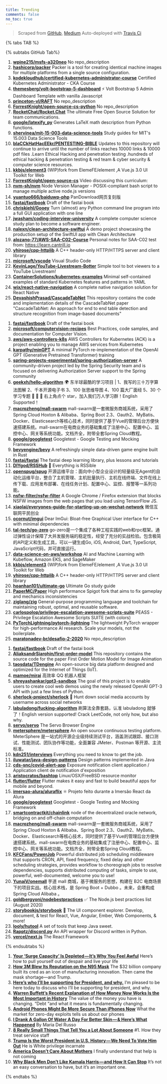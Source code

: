```yaml
---
title: Trending
comments: false
no_toc: true
---
```


> Scraped from [GitHub](https://github.com/trending), [Medium](https://medium.com/topic/popular)
Auto-deployed with [Travis Ci](https://travis-ci.org/)

{% tabs TAB %}
<!-- tab GitHub -->
{% subtabs GitHub Tab%}
<!-- tab Daily -->
1. [**wpine215/msfs-a320neo**](https://github.com/wpine215/msfs-a320neo)
No repo_description
2. [**hashicorp/packer**](https://github.com/hashicorp/packer)
Packer is a tool for creating identical machine images for multiple platforms from a single source configuration.
3. [**kodekloudhub/certified-kubernetes-administrator-course**](https://github.com/kodekloudhub/certified-kubernetes-administrator-course)
Certified Kubernetes Administrator - CKA Course
4. [**themesberg/volt-bootstrap-5-dashboard**](https://github.com/themesberg/volt-bootstrap-5-dashboard)
⚡️ Volt Bootstrap 5 Admin Dashboard Template with vanilla Javascript
5. [**princeton-vl/RAFT**](https://github.com/princeton-vl/RAFT)
No repo_description
6. [**ForrestKnight/open-source-cs-python**](https://github.com/ForrestKnight/open-source-cs-python)
No repo_description
7. [**RocketChat/Rocket.Chat**](https://github.com/RocketChat/Rocket.Chat)
The ultimate Free Open Source Solution for team communications.
8. [**google/latexify_py**](https://github.com/google/latexify_py)
Generates LaTeX math description from Python functions.
9. [**shervinea/mit-15-003-data-science-tools**](https://github.com/shervinea/mit-15-003-data-science-tools)
Study guides for MIT's 15.003 Data Science Tools
10. [**blaCCkHatHacEEkr/PENTESTING-BIBLE**](https://github.com/blaCCkHatHacEEkr/PENTESTING-BIBLE)
Updates to this repository will continue to arrive until the number of links reaches 10000 links & 10000 pdf files .Learn Ethical Hacking and penetration testing .hundreds of ethical hacking & penetration testing & red team & cyber security & computer science resources.
11. [**kkbjs/element3**](https://github.com/kkbjs/element3)
(WIP)fork from ElemeFE/element ,A Vue.js 3.0 UI Toolkit for Web
12. [**ForrestKnight/open-source-cs**](https://github.com/ForrestKnight/open-source-cs)
Video discussing this curriculum:
13. [**nvm-sh/nvm**](https://github.com/nvm-sh/nvm)
Node Version Manager - POSIX-compliant bash script to manage multiple active node.js versions
14. [**yuantuo666/baiduwp-php**](https://github.com/yuantuo666/baiduwp-php)
PanDownload网页复刻版
15. [**fastai/fastbook**](https://github.com/fastai/fastbook)
Draft of the fastai book
16. [**chriskiehl/Gooey**](https://github.com/chriskiehl/Gooey)
Turn (almost) any Python command line program into a full GUI application with one line
17. [**jwasham/coding-interview-university**](https://github.com/jwasham/coding-interview-university)
A complete computer science study plan to become a software engineer.
18. [**nalexn/clean-architecture-swiftui**](https://github.com/nalexn/clean-architecture-swiftui)
A demo project showcasing the production setup of the SwiftUI app with Clean Architecture
19. [**alozano-77/AWS-SAA-C02-Course**](https://github.com/alozano-77/AWS-SAA-C02-Course)
Personal notes for SAA-C02 test from: https://learn.cantrill.io
20. [**yhirose/cpp-httplib**](https://github.com/yhirose/cpp-httplib)
A C++ header-only HTTP/HTTPS server and client library
21. [**microsoft/vscode**](https://github.com/microsoft/vscode)
Visual Studio Code
22. [**KevinLage/YouTube-Livestream-Botter**](https://github.com/KevinLage/YouTube-Livestream-Botter)
Simple tool to bot viewers to a YouTube Livestream!
23. [**ContainerSolutions/kubernetes-examples**](https://github.com/ContainerSolutions/kubernetes-examples)
Minimal self-contained examples of standard Kubernetes features and patterns in YAML
24. [**wix/react-native-navigation**](https://github.com/wix/react-native-navigation)
A complete native navigation solution for React Native
25. [**DevashishPrasad/CascadeTabNet**](https://github.com/DevashishPrasad/CascadeTabNet)
This repository contains the code and implementation details of the CascadeTabNet paper "CascadeTabNet: An approach for end to end table detection and structure recognition from image-based documents"
<!-- endtab -->
<!-- tab Weekly -->
1. [**fastai/fastbook**](https://github.com/fastai/fastbook)
Draft of the fastai book
2. [**microsoft/computervision-recipes**](https://github.com/microsoft/computervision-recipes)
Best Practices, code samples, and documentation for Computer Vision.
3. [**aws/aws-controllers-k8s**](https://github.com/aws/aws-controllers-k8s)
AWS Controllers for Kubernetes (ACK) is a project enabling you to manage AWS services from Kubernetes
4. [**karpathy/minGPT**](https://github.com/karpathy/minGPT)
A minimal PyTorch re-implementation of the OpenAI GPT (Generative Pretrained Transformer) training
5. [**spring-projects-experimental/spring-authorization-server**](https://github.com/spring-projects-experimental/spring-authorization-server)
A community-driven project led by the Spring Security team and is focused on delivering Authorization Server support to the Spring community
6. [**geekxh/hello-algorithm**](https://github.com/geekxh/hello-algorithm)
🌍 东半球最酷的学习项目 | 1、我写的三十万字算法图解 2、千本开源电子书 3、100 张思维导图 4、100 篇大厂面经 5、30 个学习专题 🚀 🚀 🚀 右上角点个 star，加入我们万人学习群！English Supported！
7. [**macrozheng/mall-swarm**](https://github.com/macrozheng/mall-swarm)
mall-swarm是一套微服务商城系统，采用了 Spring Cloud Hoxton & Alibaba、Spring Boot 2.3、Oauth2、MyBatis、Docker、Elasticsearch等核心技术，同时提供了基于Vue的管理后台方便快速搭建系统。mall-swarm在电商业务的基础集成了注册中心、配置中心、监控中心、网关等系统功能。文档齐全，附带全套Spring Cloud教程。
8. [**google/googletest**](https://github.com/google/googletest)
Googletest - Google Testing and Mocking Framework
9. [**bevyengine/bevy**](https://github.com/bevyengine/bevy)
A refreshingly simple data-driven game engine built in Rust
10. [**fastai/fastai**](https://github.com/fastai/fastai)
The fastai deep learning library, plus lessons and tutorials
11. [**DIYgod/RSSHub**](https://github.com/DIYgod/RSSHub)
🍰 Everything is RSSible
12. [**openspug/spug**](https://github.com/openspug/spug)
开源运维平台：面向中小型企业设计的轻量级无Agent的自动化运维平台，整合了主机管理、主机批量执行、主机在线终端、文件在线上传下载、应用发布部署、在线任务计划、配置中心、监控、报警等一系列功能。
13. [**nsfw-filter/nsfw-filter**](https://github.com/nsfw-filter/nsfw-filter)
A Google Chrome / Firefox extension that blocks NSFW images from the web pages that you load using TensorFlow JS.
14. [**xiaolai/everyones-guide-for-starting-up-on-wechat-network**](https://github.com/xiaolai/everyones-guide-for-starting-up-on-wechat-network)
微信互联网平民创业
15. [**ocornut/imgui**](https://github.com/ocornut/imgui)
Dear ImGui: Bloat-free Graphical User interface for C++ with minimal dependencies
16. [**tal-tech/go-zero**](https://github.com/tal-tech/go-zero)
go-zero是一个集成了各种工程实践的web和rpc框架。通过弹性设计保障了大并发服务端的稳定性，经受了充分的实战检验。包含极简的API定义和生成工具，可以一键生成Go, iOS, Android, Dart, TypeScript, JavaScript代码，并可直接运行。
17. [**data-science-on-aws/workshop**](https://github.com/data-science-on-aws/workshop)
AI and Machine Learning with Kubeflow, Amazon EKS, and SageMaker
18. [**kkbjs/element3**](https://github.com/kkbjs/element3)
(WIP)fork from ElemeFE/element ,A Vue.js 3.0 UI Toolkit for Web
19. [**yhirose/cpp-httplib**](https://github.com/yhirose/cpp-httplib)
A C++ header-only HTTP/HTTPS server and client library
20. [**hoanhan101/ultimate-go**](https://github.com/hoanhan101/ultimate-go)
Ultimate Go study guide
21. [**PaperMC/Paper**](https://github.com/PaperMC/Paper)
High performance Spigot fork that aims to fix gameplay and mechanics inconsistencies
22. [**ziglang/zig**](https://github.com/ziglang/zig)
General-purpose programming language and toolchain for maintaining robust, optimal, and reusable software.
23. [**carlospolop/privilege-escalation-awesome-scripts-suite**](https://github.com/carlospolop/privilege-escalation-awesome-scripts-suite)
PEASS - Privilege Escalation Awesome Scripts SUITE (with colors)
24. [**PyTorchLightning/pytorch-lightning**](https://github.com/PyTorchLightning/pytorch-lightning)
The lightweight PyTorch wrapper for high-performance AI research. Scale your models, not the boilerplate.
25. [**maratonadev-br/desafio-2-2020**](https://github.com/maratonadev-br/desafio-2-2020)
No repo_description
<!-- endtab -->
<!-- tab Monthly -->
1. [**fastai/fastbook**](https://github.com/fastai/fastbook)
Draft of the fastai book
2. [**AliaksandrSiarohin/first-order-model**](https://github.com/AliaksandrSiarohin/first-order-model)
This repository contains the source code for the paper First Order Motion Model for Image Animation
3. [**taosdata/TDengine**](https://github.com/taosdata/TDengine)
An open-source big data platform designed and optimized for the Internet of Things (IoT).
4. [**mamoe/mirai**](https://github.com/mamoe/mirai)
高效率 QQ 机器人框架
5. [**shreyashankar/gpt3-sandbox**](https://github.com/shreyashankar/gpt3-sandbox)
The goal of this project is to enable users to create cool web demos using the newly released OpenAI GPT-3 API with just a few lines of Python.
6. [**sherlock-project/sherlock**](https://github.com/sherlock-project/sherlock)
🔎 Hunt down social media accounts by username across social networks
7. [**labuladong/fucking-algorithm**](https://github.com/labuladong/fucking-algorithm)
刷算法全靠套路，认准 labuladong 就够了！English version supported! Crack LeetCode, not only how, but also why.
8. [**servo/servo**](https://github.com/servo/servo)
The Servo Browser Engine
9. [**metersphere/metersphere**](https://github.com/metersphere/metersphere)
An open source continuous testing platform. MeterSphere 是一站式的开源企业级持续测试平台，涵盖测试跟踪、接口测试、性能测试、团队协作等功能，全面兼容 JMeter、Postman 等开源、主流标准。
10. [**kdn251/interviews**](https://github.com/kdn251/interviews)
Everything you need to know to get the job.
11. [**iluwatar/java-design-patterns**](https://github.com/iluwatar/java-design-patterns)
Design patterns implemented in Java
12. [**cds-snc/covid-alert-app**](https://github.com/cds-snc/covid-alert-app)
Exposure notification client application / Application client de notification d'exposition
13. [**aristocratos/bashtop**](https://github.com/aristocratos/bashtop)
Linux/OSX/FreeBSD resource monitor
14. [**flutter/flutter**](https://github.com/flutter/flutter)
Flutter makes it easy and fast to build beautiful apps for mobile and beyond.
15. [**imersao-alura/aluraflix**](https://github.com/imersao-alura/aluraflix)
⚛️ Projeto feito durante a Imersão React da Alura
16. [**google/googletest**](https://github.com/google/googletest)
Googletest - Google Testing and Mocking Framework
17. [**smartcontractkit/chainlink**](https://github.com/smartcontractkit/chainlink)
node of the decentralized oracle network, bridging on and off-chain computation
18. [**macrozheng/mall-swarm**](https://github.com/macrozheng/mall-swarm)
mall-swarm是一套微服务商城系统，采用了 Spring Cloud Hoxton & Alibaba、Spring Boot 2.3、Oauth2、MyBatis、Docker、Elasticsearch等核心技术，同时提供了基于Vue的管理后台方便快速搭建系统。mall-swarm在电商业务的基础集成了注册中心、配置中心、监控中心、网关等系统功能。文档齐全，附带全套Spring Cloud教程。
19. [**KFCFans/PowerJob**](https://github.com/KFCFans/PowerJob)
Powerful distributed job scheduling middleware that supports CRON, API, fixed frequency, fixed delay and other scheduling strategies, provides workflow to choreograph jobs to resolve dependencies, supports distributed computing of tasks, simple to use, powerful, well-documented, welcome you to use!
20. [**YunaiV/onemall**](https://github.com/YunaiV/onemall)
芋道 mall 商城，基于微服务的思想，构建在 B2C 电商场景下的项目实战。核心技术栈，是 Spring Boot + Dubbo 。未来，会重构成 Spring Cloud Alibaba 。
21. [**goldbergyoni/nodebestpractices**](https://github.com/goldbergyoni/nodebestpractices)
✅ The Node.js best practices list (August 2020)
22. [**storybookjs/storybook**](https://github.com/storybookjs/storybook)
📓 The UI component explorer. Develop, document, & test for React, Vue, Angular, Ember, Web Components, & more!
23. [**looly/hutool**](https://github.com/looly/hutool)
A set of tools that keep Java sweet.
24. [**Rapptz/discord.py**](https://github.com/Rapptz/discord.py)
An API wrapper for Discord written in Python.
25. [**vercel/next.js**](https://github.com/vercel/next.js)
The React Framework
<!-- endtab -->
{% endsubtabs %}
<!-- endtab -->
<!-- tab Medium -->
1. [**Your ‘Surge Capacity’ Is Depleted — It’s Why You Feel Awful**](https://elemental.medium.com/your-surge-capacity-is-depleted-it-s-why-you-feel-awful-de285d542f4c?source=topic_page---------------------------20)
Here’s how to pull yourself out of despair and live your life
2. [**How 3M Blew Its Reputation on the N95 Mask**](https://marker.medium.com/how-3m-gambled-its-reputation-on-the-n95-mask-e266a2fd8933?source=topic_page---------0------------------1)
The $32 billion company built its cred as an icon of manufacturing innovation. Then came the mask shortage—and Trump.
3. [**Here’s who I’ll be supporting for President, and why.**](https://medium.com/@JeffFlake/heres-who-i-ll-be-supporting-for-president-and-why-ce983293fae6?source=topic_page---------1------------------1)
I’m pleased to be here today to discuss who I’ll be supporting for president, and why.
4. [**Warren Buffett’s Recent Explanation of How Money Now Works Is the Most Important in History**](https://medium.com/the-ascent/warren-buffetts-recent-explanation-of-how-money-now-works-is-the-most-important-in-history-2e45461a5969?source=topic_page---------2------------------1)
The value of the money you have is changing. “Debt “and what it means is fundamentally changing.
5. [**Android Phones Might Be More Secure Than iPhones Now**](https://onezero.medium.com/is-android-getting-safer-than-ios-4a2ca6f359d3?source=topic_page---------4------------------1)
What the market for zero-day exploits tells us about our phones
6. [**I Drank A Gallon Of Water A Day For Better Skin — & Here’s What Happened**](https://medium.com/refinery29/i-drank-a-gallon-of-water-a-day-for-better-skin-heres-what-happened-1126ce457c07?source=topic_page---------5------------------1)
By Maria Del Russo
7. [**8 Really Small Things That Tell You a Lot About Someone**](https://forge.medium.com/10-really-small-things-that-tell-you-a-lot-about-someones-personality-36083e3c6c5e?source=topic_page---------6------------------1)
#1. How they treat service staff
8. [**Trump Is the Worst President in U.S. History — We Need To Vote Him Out**](https://level.medium.com/trump-is-the-worst-president-in-u-s-history-we-need-to-vote-him-out-dcfca3069537?source=topic_page---------7------------------1)
He is White privilege incarnate
9. [**America Doesn’t Care About Mothers**](https://gen.medium.com/america-doesnt-care-about-mothers-8dfc1113f7bc?source=topic_page---------8------------------1)
I finally understand that help is not coming
10. [**Why Black Men Don’t Like Kamala Harris — and How It Can Stop**](https://level.medium.com/why-black-men-dont-like-kamala-harris-and-how-it-can-stop-4d0b34a5415c?source=topic_page---------9------------------1)
It’s not an easy conversation to have, but it’s an important one.
<!-- endtab -->
{% endtabs %}
